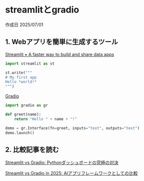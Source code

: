 # streamlitとgradio

作成日 2025/07/01

## 1. Webアプリを簡単に生成するツール

[Streamlit • A faster way to build and share data apps](https://streamlit.io/)

```python
import streamlit as st

st.write("""
# My first app
Hello *world!*
""")
```

[Gradio](https://www.gradio.app/)

```python
import gradio as gr

def greet(name):
    return "Hello " + name + "!"

demo = gr.Interface(fn=greet, inputs="text", outputs="text")
demo.launch() 
```

## 2. 比較記事を読む

[Streamlit vs Gradio: Pythonダッシュボードの究極の対決](https://myscale.com/blog/ja/streamlit-vs-gradio-ultimate-showdown-python-dashboards/)

[Streamlit vs Gradio in 2025: AIアプリフレームワークとしての比較](https://www.squadbase.dev/ja/blog/streamlit-vs-gradio-in-2025-a-framework-comparison-for-ai-apps)
